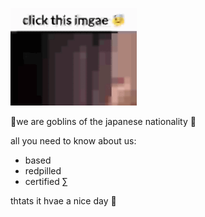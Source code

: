 
<p align="left">
<a href='https://impomu.com'>
  <img width="40%" src='https://github.com/sendiriaann/sendiriaann/blob/dcbb4551f51649c7a6f3c6f49feedf2ece31ab5a/PbkLkdGW.gif'/>
</a>
</p>

 👺we are goblins of the japanese nationality 👺

all you need to know about us:
- based
- redpilled
- certified ∑

thtats it hvae a nice day 👋
